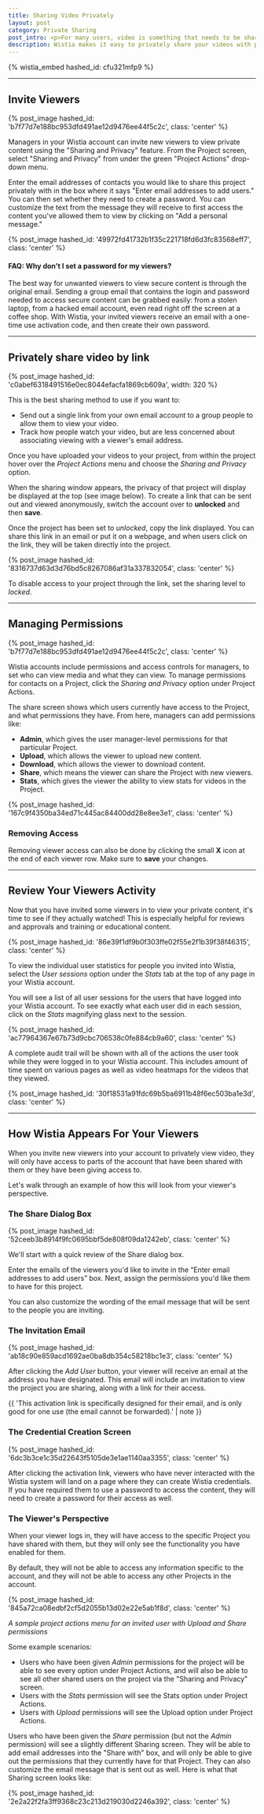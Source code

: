 ```yaml
---
title: Sharing Video Privately
layout: post
category: Private Sharing
post_intro: <p>For many users, video is something that needs to be shared only amongst a few individuals; otherwise it should be completely private.</p><p>With Wistia, your account is both secure and not indexed - you can't search Google to find the videos inside.  So if you want to share the video, but keep it secure, this guide is here to help.</p><p>Private sharing is right for you if you want to:</p><ul><li>Review and Approve content before it goes live</li><li>Share instructional videos with your team</li><li>Create internal content that contains sensitive information</li><li>Charge your customers to view content in a secure environment</li>
description: Wistia makes it easy to privately share your videos with people. Invite people via email, require a password, and track how they watch in a secure environment.
---
```


{% wistia_embed hashed_id: cfu321mfp9 %}

----

## Invite Viewers

{% post_image hashed_id: 'b7f77d7e188bc953dfd491ae12d9476ee44f5c2c', class: 'center' %}


Managers in your Wistia account can invite new viewers to view private content using the "Sharing and Privacy" feature.  From the Project screen, select "Sharing and Privacy" from under the green "Project Actions" drop-down menu. 

Enter the email addresses of contacts you would like to share this project privately with in the box where it says "Enter email addresses to add users."  You can then set whether they need to create a password. You can customize the text from the message they will receive to first access the content you've allowed them to view by clicking on "Add a personal message."


{% post_image hashed_id: '49972fd41732b1f35c221718fd6d3fc83568eff7', class: 'center' %}



<div class="faq">
<h4><i class="icon-search"></i> FAQ: Why don't I set a password for my viewers?</h4>

<p>The best way for unwanted viewers to view secure content is through the original email.  Sending a group email that contains the login and password needed to access secure content can be grabbed easily: from a stolen laptop, from a hacked email account, even read right off the screen at a coffee shop.  With Wistia, your invited viewers receive an email with a one-time use activation code, and then create their own password.</p>
</div>

----

## Privately share video by link

{% post_image hashed_id: 'c0abef6318491516e0ec8044efacfa1869cb609a', width: 320 %}

This is the best sharing method to use if you want to:

* Send out a single link from your own email account to a group people to allow
  them to view your video.
* Track how people watch your video, but are less concerned about associating
  viewing with a viewer's email address.
 
Once you have uploaded your videos to your project, from within the project
hover over the *Project Actions* menu and choose the *Sharing and Privacy*
option.

When the sharing window appears, the privacy of that project will display be
displayed at the top (see image below). To create a link that can be sent out
and viewed anonymously, switch the account over to **unlocked** and then
**save**.  

Once the project has been set to *unlocked*, copy the link displayed. You can
share this link in an email or put it on a webpage, and when users click on the
link, they will be taken directly into the project.

{% post_image hashed_id: '8316737d63d3d76bd5c8267086af31a337832054', class: 'center' %}

To disable access to your project through the link, set the sharing level to
*locked*.

---

## Managing Permissions

{% post_image hashed_id: 'b7f77d7e188bc953dfd491ae12d9476ee44f5c2c', class: 'center' %}

Wistia accounts include permissions and access controls for managers, to set
who can view media and what they can view.  To manage permissions for contacts
on a Project, click the *Sharing and Privacy* option under Project Actions. 

The share screen shows which users currently have access to the Project, and what permissions they have.  From here, managers can add permissions like:

*  **Admin**, which gives the user manager-level permissions for that
   particular Project.
*  **Upload**, which allows the viewer to upload new content.
*  **Download**, which allows the viewer to download content.
*  **Share**, which means the viewer can share the Project with new viewers.
*  **Stats**, which gives the viewer the ability to view stats for videos in the Project.

{% post_image hashed_id: '167c9f4350ba34ed71c445ac84400dd28e8ee3e1', class: 'center' %}

### Removing Access

Removing viewer access can also be done by clicking the small **X** icon at the
end of each viewer row. Make sure to **save** your changes.

----

## Review Your Viewers Activity

Now that you have invited some viewers in to view your private content, it's
time to see if they actually watched!  This is especially helpful for reviews
and approvals and training or educational content.

{% post_image hashed_id: '86e39f1df9b0f303ffe02f55e2f1b39f38f46315', class: 'center' %}

To view the individual user statistics for people you invited into Wistia,
select the *User sessions* option under the *Stats* tab at the top of any page
in your Wistia account.

You will see a list of all user sessions for the users that have logged into
your Wistia account.  To see exactly what each user did in each session, click
on the *Stats* magnifying glass next to the session. 

{% post_image hashed_id: 'ac77964367e67b73d9cbc706538c0fe884cb9a60', class: 'center' %}

A complete audit trail will be shown with all of the actions the user took
while they were logged in to your Wistia account.  This includes amount of time
spent on various pages as well as video heatmaps for the videos that they
viewed.

{% post_image hashed_id: '30f18531a91fdc69b5ba6911b48f6ec503ba1e3d', class: 'center' %}


---

## How Wistia Appears For Your Viewers

When you invite new viewers into your account to privately view video, they
will only have access to parts of the account that have been shared with them
or they have been giving access to.

Let's walk through an example of how this will look from your viewer's perspective.



### The Share Dialog Box

{% post_image hashed_id: '52ceeb3b8914f9fc0695bbf5de808f09da1242eb', class: 'center' %}

We'll start with a quick review of the Share dialog box.

Enter the emails of the viewers you'd like to invite in the “Enter email
addresses to add users” box. Next, assign the permissions you'd like them to
have for this project.

You can also customize the wording of the email message that will be sent to
the people you are inviting. 

### The Invitation Email

{% post_image hashed_id: 'ab18c90e859acd1692ae0ba8db354c58218bc1e3', class: 'center' %}

After clicking the *Add User* button, your viewer will receive an email at the
address you have designated.  This email will include an invitation to view the
project you are sharing, along with a link for their access.

{{ 'This activation link is specifically designed for their email, and is only good for one use (the email cannot be forwarded).' | note }}



### The Credential Creation Screen

{% post_image hashed_id: '6dc3b3ce1c35d22643f5105de3e1ae1140aa3355', class: 'center' %}

After clicking the activation link, viewers who have never interacted with the
Wistia system will land on a page where they can create Wistia credentials.  If
you have required them to use a password to access the content, they will need
to create a password for their access as well.


### The Viewer's Perspective

When your viewer logs in, they will have access to the specific Project you have shared with
them, but they will only see the functionality you have enabled for them.

By default, they will not be able to access any information specific to the
account, and they will not be able to access any other Projects in the
account.

{% post_image hashed_id: '845a72ca08edbf2cf5d2055b13d02e22e5ab1f8d', class: 'center' %}

*A sample project actions menu for an invited user with Upload and Share permissions*

Some example scenarios:

* Users who have been given *Admin* permissions for the project will be able
  to see every option under Project Actions, and will also be able to see all
  other shared users on the project via the "Sharing and Privacy" screen. 
* Users with the *Stats* permission will see the Stats option under 
  Project Actions.
* Users with *Upload* permissions will see the Upload option under Project
  Actions.

Users who have been given the *Share* permission (but not the *Admin*
permission) will see a slightly different Sharing screen. They will be able to
add email addresses into the "Share with" box, and will only be able to give
out the permissions that they currently have for that Project. They can also
customize the email message that is sent out as well. Here is what that Sharing
screen looks like: 

{% post_image hashed_id: '2e2a22f2fa3ff9368c23c213d219030d2246a392', class: 'center' %}
